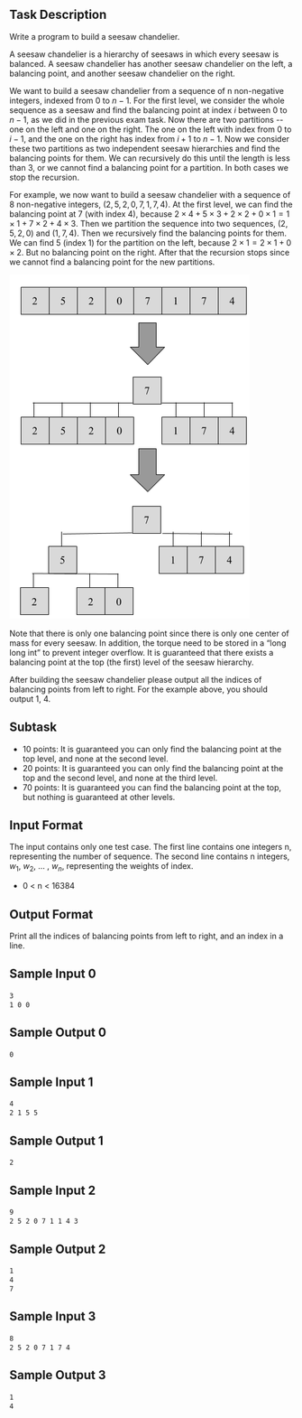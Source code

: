 ## Task Description ##

Write a program to build a seesaw chandelier.

A seesaw chandelier is a hierarchy of seesaws in which every seesaw is balanced. A seesaw chandelier has another seesaw chandelier on the left, a balancing point, and another seesaw chandelier on the right.

We want to build a seesaw chandelier from a sequence of n non-negative integers, indexed from $0$ to $n-1$. For the first level, we consider the whole sequence as a seesaw and find the balancing point at index $i$ between $0$ to $n-1$, as we did in the previous exam task.  Now there are two partitions -- one on the left and one on the right. The one on the left with index from $0$ to $i-1$, and the one on the right has index from $i+1$ to $n-1$.  Now we consider these two partitions as two independent seesaw hierarchies and find the balancing points for them. We can recursively do this until the length is less than $3$, or we cannot find a balancing point for a partition. In both cases we stop the recursion.

For example, we now want to build a seesaw chandelier with a sequence of 8 non-negative integers, $(2,5,2,0,7,1,7,4)$. At the first level, we can find the balancing point at 7 (with index 4), because $2\times 4+5\times 3+2\times 2+0\times 1=1\times 1+7\times 2+4\times 3$.  Then we partition the sequence into two sequences, $(2,5,2,0)$ and $(1,7,4)$.  Then we recursively find the balancing points for them. We can find 5 (index 1) for the partition on the left, because $2\times 1=2\times 1+0\times 2$.  But no balancing point on the right.  After that the recursion stops since we cannot find a balancing point for the new partitions. 

![figure](10186.png)

Note that there is only one balancing point since there is only one center of mass for every seesaw. In addition, the torque need to be stored in a “long long int” to prevent integer overflow.  It is guaranteed that there exists a balancing point at the top (the first) level of the seesaw hierarchy.

After building the seesaw chandelier please output all the indices of balancing points from left to right.  For the example above, you should output 1, 4.


## Subtask ##

- 10 points: It is guaranteed you can only find the balancing point at the top level, and none at the second level.
- 20 points: It is guaranteed you can only find the balancing point at the top and the second level, and none at the third level.
- 70 points: It is guaranteed you can find the balancing point at the top, but nothing is guaranteed at other levels.


## Input Format ##

The input contains only one test case.  The first line contains one integers n, representing the number of sequence.  The second line contains n integers, $w_{1}$, $w_{2}$, … , $w_{n}$, representing the weights of index.

- 0 < n < 16384

## Output Format ##

Print all the indices of balancing points from left to right, and an index in a line.

## Sample Input 0 ##

```
3
1 0 0

```

## Sample Output 0 ##

```
0

```

## Sample Input 1 ##

```
4
2 1 5 5

```

## Sample Output 1 ##

```
2

```

## Sample Input 2 ##

```
9
2 5 2 0 7 1 1 4 3

```

## Sample Output 2 ##

```
1
4
7

```

## Sample Input 3 ##

```
8
2 5 2 0 7 1 7 4

```

## Sample Output 3 ##

```
1
4

```
